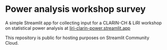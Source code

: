 # Power analysis workshop survey

A simple Streamlit app for collecting input for a CLARIN-CH & LiRI workshop on statistical power analysis at [liri-clarin-power.streamlit.app](https://liri-clarin-power.streamlit.app)

This repository is public for hosting purposes on Streamlit Community Cloud.